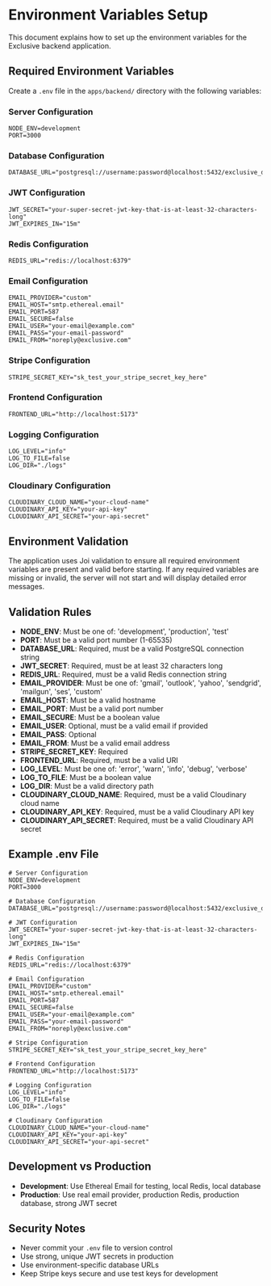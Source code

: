 # Environment Variables Setup

This document explains how to set up the environment variables for the Exclusive backend application.

## Required Environment Variables

Create a `.env` file in the `apps/backend/` directory with the following variables:

### Server Configuration
```env
NODE_ENV=development
PORT=3000
```

### Database Configuration
```env
DATABASE_URL="postgresql://username:password@localhost:5432/exclusive_db"
```

### JWT Configuration
```env
JWT_SECRET="your-super-secret-jwt-key-that-is-at-least-32-characters-long"
JWT_EXPIRES_IN="15m"
```

### Redis Configuration
```env
REDIS_URL="redis://localhost:6379"
```

### Email Configuration
```env
EMAIL_PROVIDER="custom"
EMAIL_HOST="smtp.ethereal.email"
EMAIL_PORT=587
EMAIL_SECURE=false
EMAIL_USER="your-email@example.com"
EMAIL_PASS="your-email-password"
EMAIL_FROM="noreply@exclusive.com"
```

### Stripe Configuration
```env
STRIPE_SECRET_KEY="sk_test_your_stripe_secret_key_here"
```

### Frontend Configuration
```env
FRONTEND_URL="http://localhost:5173"
```

### Logging Configuration
```env
LOG_LEVEL="info"
LOG_TO_FILE=false
LOG_DIR="./logs"
```

### Cloudinary Configuration
```env
CLOUDINARY_CLOUD_NAME="your-cloud-name"
CLOUDINARY_API_KEY="your-api-key"
CLOUDINARY_API_SECRET="your-api-secret"
```

## Environment Validation

The application uses Joi validation to ensure all required environment variables are present and valid before starting. If any required variables are missing or invalid, the server will not start and will display detailed error messages.

## Validation Rules

- **NODE_ENV**: Must be one of: 'development', 'production', 'test'
- **PORT**: Must be a valid port number (1-65535)
- **DATABASE_URL**: Required, must be a valid PostgreSQL connection string
- **JWT_SECRET**: Required, must be at least 32 characters long
- **REDIS_URL**: Required, must be a valid Redis connection string
- **EMAIL_PROVIDER**: Must be one of: 'gmail', 'outlook', 'yahoo', 'sendgrid', 'mailgun', 'ses', 'custom'
- **EMAIL_HOST**: Must be a valid hostname
- **EMAIL_PORT**: Must be a valid port number
- **EMAIL_SECURE**: Must be a boolean value
- **EMAIL_USER**: Optional, must be a valid email if provided
- **EMAIL_PASS**: Optional
- **EMAIL_FROM**: Must be a valid email address
- **STRIPE_SECRET_KEY**: Required
- **FRONTEND_URL**: Required, must be a valid URI
- **LOG_LEVEL**: Must be one of: 'error', 'warn', 'info', 'debug', 'verbose'
- **LOG_TO_FILE**: Must be a boolean value
- **LOG_DIR**: Must be a valid directory path
- **CLOUDINARY_CLOUD_NAME**: Required, must be a valid Cloudinary cloud name
- **CLOUDINARY_API_KEY**: Required, must be a valid Cloudinary API key
- **CLOUDINARY_API_SECRET**: Required, must be a valid Cloudinary API secret

## Example .env File

```env
# Server Configuration
NODE_ENV=development
PORT=3000

# Database Configuration
DATABASE_URL="postgresql://username:password@localhost:5432/exclusive_db"

# JWT Configuration
JWT_SECRET="your-super-secret-jwt-key-that-is-at-least-32-characters-long"
JWT_EXPIRES_IN="15m"

# Redis Configuration
REDIS_URL="redis://localhost:6379"

# Email Configuration
EMAIL_PROVIDER="custom"
EMAIL_HOST="smtp.ethereal.email"
EMAIL_PORT=587
EMAIL_SECURE=false
EMAIL_USER="your-email@example.com"
EMAIL_PASS="your-email-password"
EMAIL_FROM="noreply@exclusive.com"

# Stripe Configuration
STRIPE_SECRET_KEY="sk_test_your_stripe_secret_key_here"

# Frontend Configuration
FRONTEND_URL="http://localhost:5173"

# Logging Configuration
LOG_LEVEL="info"
LOG_TO_FILE=false
LOG_DIR="./logs"

# Cloudinary Configuration
CLOUDINARY_CLOUD_NAME="your-cloud-name"
CLOUDINARY_API_KEY="your-api-key"
CLOUDINARY_API_SECRET="your-api-secret"
```

## Development vs Production

- **Development**: Use Ethereal Email for testing, local Redis, local database
- **Production**: Use real email provider, production Redis, production database, strong JWT secret

## Security Notes

- Never commit your `.env` file to version control
- Use strong, unique JWT secrets in production
- Use environment-specific database URLs
- Keep Stripe keys secure and use test keys for development
